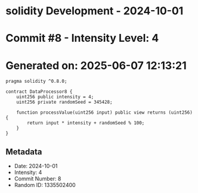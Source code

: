 ﻿# solidity Development - 2024-10-01
# Commit #8 - Intensity Level: 4
# Generated on: 2025-06-07 12:13:21
```solidity
pragma solidity ^0.8.0;

contract DataProcessor8 {
    uint256 public intensity = 4;
    uint256 private randomSeed = 345428;

    function processValue(uint256 input) public view returns (uint256) {
        return input * intensity + randomSeed % 100;
    }
}
```
## Metadata
- Date: 2024-10-01
- Intensity: 4
- Commit Number: 8
- Random ID: 1335502400

